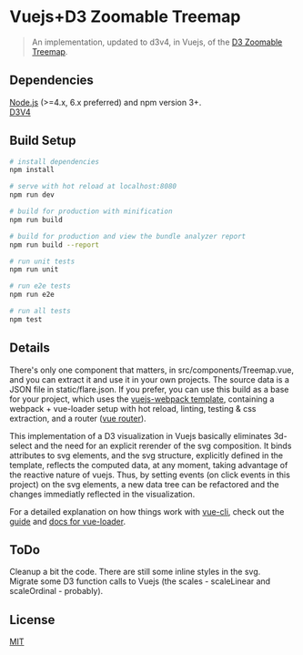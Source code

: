 # Vuejs+D3 Zoomable Treemap

> An implementation, updated to d3v4, in Vuejs, of the [D3 Zoomable Treemap](https://bost.ocks.org/mike/treemap/).

## Dependencies

[Node.js](https://nodejs.org/en/) (>=4.x, 6.x preferred) and npm version 3+.  
[D3V4](https://www.npmjs.com/package/d3v4)

## Build Setup

``` bash
# install dependencies
npm install

# serve with hot reload at localhost:8080
npm run dev

# build for production with minification
npm run build

# build for production and view the bundle analyzer report
npm run build --report

# run unit tests
npm run unit

# run e2e tests
npm run e2e

# run all tests
npm test
```

## Details
  
There's only one component that matters, in src/components/Treemap.vue, and you can extract it and use it in your own projects. The source data is a JSON file in static/flare.json. If you prefer, you can use this build as a base for your project, which uses the [vuejs-webpack template](https://github.com/vuejs-templates/webpack), containing a webpack + vue-loader setup with hot reload, linting, testing & css extraction, and a router ([vue router](https://router.vuejs.org/en/)).

This implementation of a D3 visualization in Vuejs basically eliminates 3d-select and the need for an explicit rerender of the svg composition. It binds attributes to svg elements, and the svg structure, explicitly defined in the template, reflects the computed data, at any moment, taking advantage of the reactive nature of vuejs. Thus, by setting events (on click events in this project) on the svg elements, a new data tree can be refactored and the changes immediatly reflected in the visualization.

For a detailed explanation on how things work with [vue-cli](https://github.com/vuejs/vue-cli), check out the [guide](http://vuejs-templates.github.io/webpack/) and [docs for vue-loader](http://vuejs.github.io/vue-loader).

## ToDo

Cleanup a bit the code. There are still some inline styles in the svg.  
Migrate some D3 function calls to Vuejs (the scales - scaleLinear and scaleOrdinal - probably).


## License

[MIT](http://opensource.org/licenses/MIT)